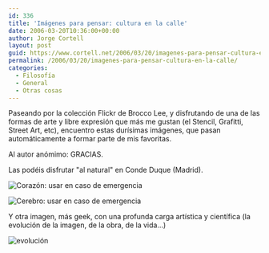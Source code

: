 ```yaml
---
id: 336
title: 'Imágenes para pensar: cultura en la calle'
date: 2006-03-20T10:36:00+00:00
author: Jorge Cortell
layout: post
guid: https://www.cortell.net/2006/03/20/imagenes-para-pensar-cultura-en-la-calle/
permalink: /2006/03/20/imagenes-para-pensar-cultura-en-la-calle/
categories:
  - Filosofí­a
  - General
  - Otras cosas
---
```

Paseando por la colección Flickr de Brocco Lee, y disfrutando de una de las formas de arte y libre expresión que más me gustan (el Stencil, Grafitti, Street Art, etc), encuentro estas durí­simas imágenes, que pasan automáticamente a formar parte de mis favoritas.

Al autor anómimo: GRACIAS.

Las podéis disfrutar "al natural" en Conde Duque (Madrid).

![Corazón: usar en caso de emergencia](https://static.flickr.com/56/112955869_31a4c12bd1.jpg?v=0)

![Cerebro: usar en caso de emergencia](https://static.flickr.com/51/112955868_f93eab1b36.jpg?v=0)

Y otra imagen, más geek, con una profunda carga artí­stica y cientí­fica (la evolución de la imagen, de la obra, de la vida...)

![evolución](https://static.flickr.com/55/113446514_a09d28bac2.jpg?v=0)